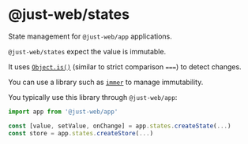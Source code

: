 # @just-web/states

State management for `@just-web/app` applications.

`@just-web/states` expect the value is immutable.

It uses [`Object.is()`](https://www.jstips.co/en/javascript/why-you-should-use-Object.is()-in-equality-comparison/) (similar to strict comparison `===`) to detect changes.

You can use a library such as [`immer`](https://github.com/immerjs/immer) to manage immutability.

You typically use this library through `@just-web/app`:

```ts
import app from '@just-web/app'

const [value, setValue, onChange] = app.states.createState(...)
const store = app.states.createStore(...)
```
